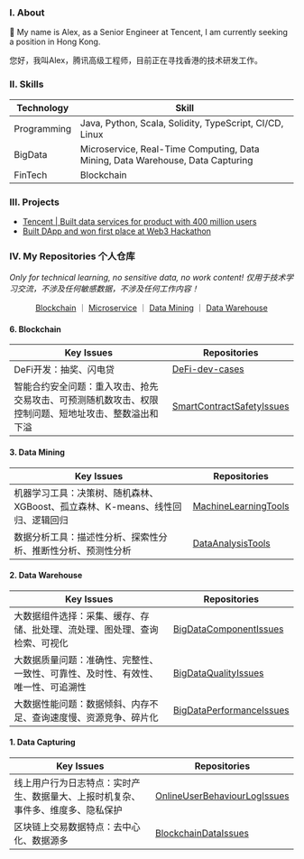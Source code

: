 ### I. About

👋 My name is Alex, as a Senior Engineer at Tencent, I am currently seeking a position in Hong Kong.

您好，我叫Alex，腾讯高级工程师，目前正在寻找香港的技术研发工作。

### II. Skills

| Technology      | Skill |
| ----------- | ----------- |
| Programming      | Java, Python, Scala, Solidity, TypeScript, CI/CD, Linux|
| BigData   | Microservice, Real-Time Computing, Data Mining, Data Warehouse, Data Capturing|
| FinTech | Blockchain |

### III. Projects

- [Tencent | Built data services for product with 400 million users](https://chenqirong.tech/p-data-platform.html)
- [Built DApp and won first place at Web3 Hackathon](https://chenqirong.tech/web3-hackathon.html)

### IV. My Repositories 个人仓库

*Only for technical learning, no sensitive data, no work content! 仅用于技术学习交流，不涉及任何敏感数据，不涉及任何工作内容！*

<div align="center">
<a href="#6-blockchain">Blockchain</a>
｜
<a href="#5-microservice">Microservice</a>
｜
<a href="#3-data-mining">Data Mining</a>
｜
<a href="#2-data-warehouse">Data Warehouse</a>
</div>

#### 6. Blockchain

| Key Issues  | Repositories  |
| ----------- | ----------- |
| DeFi开发：抽奖、闪电贷 | [DeFi-dev-cases](https://github.com/chen-qr/DeFi-dev-cases) |
| 智能合约安全问题：重入攻击、抢先交易攻击、可预测随机数攻击、权限控制问题、短地址攻击、整数溢出和下溢| [SmartContractSafetyIssues](https://github.com/chen-qr/SmartContractSafetyIssues) |

<!-- #### 5. Microservice

| Key Issues  | Repositories      | Introduction |
| ----------- | ----------- | ----------- |
| SpringBoot开发、CI/CD |  [MyBlogServe](https://github.com/chen-qr/MyBlogServe)     | 个人博客后台服务|
| 服务间通信 |  [SimpleTelegramBot](https://github.com/chen-qr/SimpleTelegramBot)      | Telegram机器人后台，实时接收和响应聊天消息 | -->

#### 3. Data Mining

| Key Issues  | Repositories      |
| ----------- | ----------- |
| 机器学习工具：决策树、随机森林、XGBoost、孤立森林、K-means、线性回归、逻辑回归 |  [MachineLearningTools](https://github.com/chen-qr/MachineLearningTools)     |
| 数据分析工具：描述性分析、探索性分析、推断性分析、预测性分析 |  [DataAnalysisTools](https://github.com/chen-qr/DataAnalysisTools)     |

#### 2. Data Warehouse

| Key Issues  | Repositories      |
| ----------- | ----------- |
| 大数据组件选择：采集、缓存、存储、批处理、流处理、图处理、查询检索、可视化 | [BigDataComponentIssues](https://github.com/chen-qr/BigDataComponentIssues) |
| 大数据质量问题：准确性、完整性、一致性、可靠性、及时性、有效性、唯一性、可追溯性 |  [BigDataQualityIssues](https://github.com/chen-qr/BigDataQualityIssues)     |
| 大数据性能问题：数据倾斜、内存不足、查询速度慢、资源竞争、碎片化 |  [BigDataPerformanceIssues](https://github.com/chen-qr/BigDataPerformanceIssues)     |

#### 1. Data Capturing

| Key Issues  | Repositories      |
| ----------- | ----------- |
| 线上用户行为日志特点：实时产生、数据量大、上报时机复杂、事件多、维度多、隐私保护 |  [OnlineUserBehaviourLogIssues](https://github.com/chen-qr/OnlineUserBehaviourLogIssues)     |
| 区块链上交易数据特点：去中心化、数据源多 |  [BlockchainDataIssues](https://github.com/chen-qr/BlockchainDataIssues)     |
